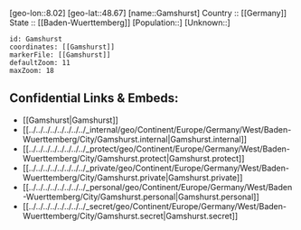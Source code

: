 ﻿---
location: [48.67,8.02] 
mapzoom: [7,12] 
mapmarker: city 
type: City
tags:
- geo/City


SpocWebEntityId: 30353
isDeleted: false
confidential: public

---
[geo-lon::8.02] 
[geo-lat::48.67] 
[name::Gamshurst] 
Country :: [[Germany]]  
State :: [[Baden-Wuerttemberg]] 
[Population::] 
[Unknown::] 


```leaflet
id: Gamshurst
coordinates: [[Gamshurst]] 
markerFile: [[Gamshurst]] 
defaultZoom: 11 
maxZoom: 18
```


## Confidential Links & Embeds: 
- [[Gamshurst|Gamshurst]]  
- [[../../../../../../../../_internal/geo/Continent/Europe/Germany/West/Baden-Wuerttemberg/City/Gamshurst.internal|Gamshurst.internal]] 
- [[../../../../../../../../_protect/geo/Continent/Europe/Germany/West/Baden-Wuerttemberg/City/Gamshurst.protect|Gamshurst.protect]] 
- [[../../../../../../../../_private/geo/Continent/Europe/Germany/West/Baden-Wuerttemberg/City/Gamshurst.private|Gamshurst.private]] 
- [[../../../../../../../../_personal/geo/Continent/Europe/Germany/West/Baden-Wuerttemberg/City/Gamshurst.personal|Gamshurst.personal]] 
- [[../../../../../../../../_secret/geo/Continent/Europe/Germany/West/Baden-Wuerttemberg/City/Gamshurst.secret|Gamshurst.secret]] 
